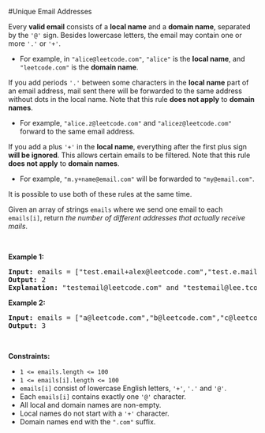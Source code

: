 #Unique Email Addresses
<p>Every <strong>valid email</strong> consists of a <strong>local name</strong> and a <strong>domain name</strong>, separated by the <code>'@'</code> sign. Besides lowercase letters, the email may contain one or more <code>'.'</code> or <code>'+'</code>.</p>
<ul>
<li>For example, in <code>"alice@leetcode.com"</code>, <code>"alice"</code> is the <strong>local name</strong>, and <code>"leetcode.com"</code> is the <strong>domain name</strong>.</li>
</ul>
<p>If you add periods <code>'.'</code> between some characters in the <strong>local name</strong> part of an email address, mail sent there will be forwarded to the same address without dots in the local name. Note that this rule <strong>does not apply</strong> to <strong>domain names</strong>.</p>
<ul>
<li>For example, <code>"alice.z@leetcode.com"</code> and <code>"alicez@leetcode.com"</code> forward to the same email address.</li>
</ul>
<p>If you add a plus <code>'+'</code> in the <strong>local name</strong>, everything after the first plus sign <strong>will be ignored</strong>. This allows certain emails to be filtered. Note that this rule <strong>does not apply</strong> to <strong>domain names</strong>.</p>
<ul>
<li>For example, <code>"m.y+name@email.com"</code> will be forwarded to <code>"my@email.com"</code>.</li>
</ul>
<p>It is possible to use both of these rules at the same time.</p>
<p>Given an array of strings <code>emails</code> where we send one email to each <code>emails[i]</code>, return <em>the number of different addresses that actually receive mails</em>.</p>
<p> </p>
<p><strong class="example">Example 1:</strong></p>
<pre><strong>Input:</strong> emails = ["test.email+alex@leetcode.com","test.e.mail+bob.cathy@leetcode.com","testemail+david@lee.tcode.com"]
<strong>Output:</strong> 2
<strong>Explanation:</strong> "testemail@leetcode.com" and "testemail@lee.tcode.com" actually receive mails.
</pre>
<p><strong class="example">Example 2:</strong></p>
<pre><strong>Input:</strong> emails = ["a@leetcode.com","b@leetcode.com","c@leetcode.com"]
<strong>Output:</strong> 3
</pre>
<p> </p>
<p><strong>Constraints:</strong></p>
<ul>
<li><code>1 &lt;= emails.length &lt;= 100</code></li>
<li><code>1 &lt;= emails[i].length &lt;= 100</code></li>
<li><code>emails[i]</code> consist of lowercase English letters, <code>'+'</code>, <code>'.'</code> and <code>'@'</code>.</li>
<li>Each <code>emails[i]</code> contains exactly one <code>'@'</code> character.</li>
<li>All local and domain names are non-empty.</li>
<li>Local names do not start with a <code>'+'</code> character.</li>
<li>Domain names end with the <code>".com"</code> suffix.</li>
</ul>
